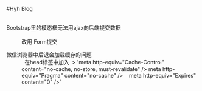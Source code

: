 


#Hyh Blog 

<dl>
  <dt>Bootstrap里的模态框无法用ajax向后端提交数据</dt>
  <dd> 改用 Form提交</dd>
</dl>

<dl>
 <dt>微信浏览器中后退会加载缓存的问题</dt>
 <dd>
   在head标签中加入
  > 'meta http-equiv="Cache-Control" content="no-cache, no-store, must-revalidate" />
    meta http-equiv="Pragma" content="no-cache" />
    meta http-equiv="Expires" content="0" />'
 </dd>
</dl>
